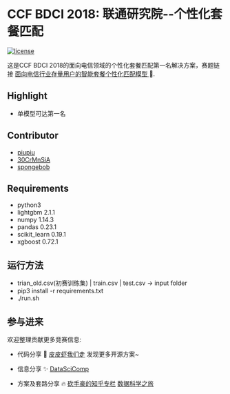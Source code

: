 # CCF BDCI 2018: 联通研究院--个性化套餐匹配

[![license](https://img.shields.io/github/license/mashape/apistatus.svg?maxAge=2592000)](https://github.com/minerva-ml/open-solution-home-credit/blob/master/LICENSE)

这是CCF BDCI 2018的面向电信领域的个性化套餐匹配第一名解决方案，赛题链接
[面向电信行业存量用户的智能套餐个性化匹配模型
](https://www.datafountain.cn/competitions/311/details) :hibiscus:.



## Highlight

- 单模型可达第一名

## Contributor
- [piupiu](https://www.kaggle.com/pureheart)
- [30CrMnSiA](https://www.kaggle.com/baomengjiao)
- [spongebob](https://www.kaggle.com/baomengjiao)


## Requirements
 - python3
 - lightgbm 2.1.1
 - numpy 1.14.3
 - pandas 0.23.1
 - scikit_learn 0.19.1
 - xgboost 0.72.1


## 运行方法
 - trian_old.csv(初赛训练集) | train.csv | test.csv -> input folder
 - pip3 install -r requirements.txt
 - ./run.sh

 

## 参与进来
欢迎整理贡献更多竞赛信息:

- 代码分享 :dog: [皮皮虾我们走](https://github.com/PPshrimpGo) 发现更多开源方案~

- 信息分享 :sparkles: [DataSciComp](https://github.com/iphysresearch/DataSciComp)
 
- 方案及套路分享 :fire: [砍手豪的知乎专栏](https://zhuanlan.zhihu.com/c_32887913) [数据科学之旅](https://zhuanlan.zhihu.com/c_173835749) 